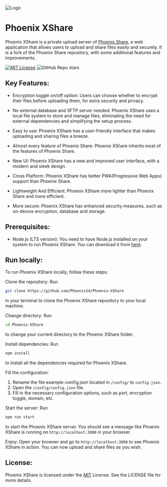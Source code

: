 ![Logo](https://media.discordapp.net/attachments/1152856250460160022/1195646381793222656/1704471806240.png)
# Phoenix XShare

Phoenix XShare is a private upload server of [Phoenix Share](https://github.com/Pheonix14/Phoenix-Share), a web application that allows users to upload and share files easily and securely. It is a fork of the Phoenix Share repository, with some additional features and improvements.

[![MIT License](https://img.shields.io/badge/License-MIT-green.svg)](https://choosealicense.com/licenses/mit/)
![GitHub Repo stars](https://img.shields.io/github/stars/Pheonix14/Phoenix-XShare)



## Key Features:

- Encryption toggle on/off option: Users can choose whether to encrypt their files before uploading them, for extra security and privacy.

- No external database and SFTP server needed: Phoenix XShare uses a local file system to store and manage files, eliminating the need for external dependencies and simplifying the setup process.

- Easy to use: Phoenix XShare has a user-friendly interface that makes uploading and sharing files a breeze.

- Almost every feature of Phoenix Share: Phoenix XShare inherits most of the features of Phoenix Share.

- New UI: Phoenix XShare has a new and improved user interface, with a modern and sleek design.

- Cross Platform: Phoenix XShare has better PWA(Progressive Web Apps) support than Phoenix Share.

- Lightweight And Efficient: Phoenix XShare more lighter than Phoenix Share and more efficient.

- More secure: Phoenix XShare has enhanced security measures, such as on-device encryption, database and storage.

## Prerequisites:

- Node.js (LTS version): You need to have Node.js installed on your system to run Phoenix XShare. You can download it from [here](https://nodejs.org/en ).
## Run locally:

To run Phoenix XShare locally, follow these steps:

Clone the repository: Run
```bash
git clone https://github.com/Pheonix14/Phoenix-XShare
```
 in your terminal to clone the Phoenix XShare repository to your local machine.

Change directory: Run
```bash
cd Phoenix-XShare
```
to change your current directory to the Phoenix XShare folder.

Install dependencies: Run
```bash
npm install
```
to install all the dependencies required for Phoenix XShare.

Fill the configuration: 
1. Rename the file example-config.json located in `/config/` to `config.json`.
2. Open the `/config/config.json` file.
3. Fill in the necessary configuration options, such as port, encryption toggle, domain, etc.

Start the server: Run 
```js
npm run start
```
to start the Phoenix XShare server. You should see a message like Phoenix XShare is running on `http://localhost:3000` in your browser.

Enjoy: Open your browser and go to `http://localhost:3000` to see Phoenix XShare in action. You can now upload and share files as you wish.

## License:

Phoenix XShare is licensed under the [MIT](https://choosealicense.com/licenses/mit/) License. See the LICENSE file for more details.